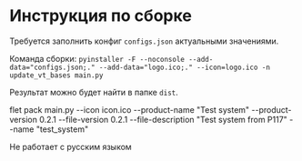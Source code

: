 # Инструкция по сборке

Требуется заполнить конфиг `configs.json` актуальными значениями.

Команда сборки:
`pyinstaller -F --noconsole --add-data="configs.json;." --add-data="logo.ico;." --icon=logo.ico -n update_vt_bases main.py`

Результат можно будет найти в папке ``dist``.

flet pack main.py --icon icon.ico --product-name "Test system" --product-version 0.2.1 --file-version 0.2.1 --file-description "Test system from P117" --name "test_system"

Не работает с русским языком
